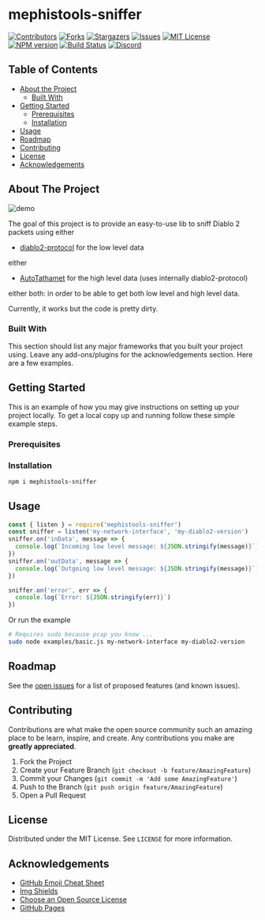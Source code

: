 
# mephistools-sniffer

<!-- PROJECT SHIELDS -->
[![Contributors][contributors-shield]][contributors-url]
[![Forks][forks-shield]][forks-url]
[![Stargazers][stars-shield]][stars-url]
[![Issues][issues-shield]][issues-url]
[![MIT License][license-shield]][license-url]
[![NPM version](https://img.shields.io/npm/v/mephistools-template.svg)](npm-url)
[![Build Status](https://github.com/Mephistools/mephistools-template/workflows/CI/badge.svg)](build-url)
[![Discord](https://img.shields.io/badge/chat-on%20discord-brightgreen.svg)](discord-url)

<!-- TABLE OF CONTENTS -->
## Table of Contents

* [About the Project](#about-the-project)
  * [Built With](#built-with)
* [Getting Started](#getting-started)
  * [Prerequisites](#prerequisites)
  * [Installation](#installation)
* [Usage](#usage)
* [Roadmap](#roadmap)
* [Contributing](#contributing)
* [License](#license)
* [Acknowledgements](#acknowledgements)

<!-- ABOUT THE PROJECT -->
## About The Project

![demo](docs/images/demo.gif)

The goal of this project is to provide an easy-to-use lib to sniff Diablo 2 packets using either

* [diablo2-protocol](https://github.com/MephisTools/diablo2-protocol) for the low level data

 either

* [AutoTathamet](https://github.com/MephisTools/AutoTathamet) for the high level data (uses internally diablo2-protocol)

 either both: in order to be able to get both low level and high level data.

 Currently, it works but the code is pretty dirty.

### Built With

This section should list any major frameworks that you built your project using. Leave any add-ons/plugins for the acknowledgements section. Here are a few examples.

<!-- GETTING STARTED -->
## Getting Started

This is an example of how you may give instructions on setting up your project locally.
To get a local copy up and running follow these simple example steps.

### Prerequisites

### Installation

```bash
npm i mephistools-sniffer
```

<!-- USAGE EXAMPLES -->
## Usage

```js
const { listen } = require('mephistools-sniffer')
const sniffer = listen('my-network-interface', 'my-diablo2-version')
sniffer.on('inData', message => {
  console.log(`Incoming low level message: ${JSON.stringify(message)}`)
})
sniffer.on('outData', message => {
  console.log(`Outgoing low level message: ${JSON.stringify(message)}`)
})

sniffer.on('error', err => {
  console.log(`Error: ${JSON.stringify(err)}`)
})
```

Or run the example

```bash
# Requires sudo because pcap you know ...
sudo node examples/basic.js my-network-interface my-diablo2-version
```

<!-- ROADMAP -->
## Roadmap

See the [open issues](https://github.com/Mephistools/mephistools-sniffer/issues) for a list of proposed features (and known issues).

<!-- CONTRIBUTING -->
## Contributing

Contributions are what make the open source community such an amazing place to be learn, inspire, and create. Any contributions you make are **greatly appreciated**.

1. Fork the Project
2. Create your Feature Branch (`git checkout -b feature/AmazingFeature`)
3. Commit your Changes (`git commit -m 'Add some AmazingFeature'`)
4. Push to the Branch (`git push origin feature/AmazingFeature`)
5. Open a Pull Request

<!-- LICENSE -->
## License

Distributed under the MIT License. See `LICENSE` for more information.

<!-- ACKNOWLEDGEMENTS -->
## Acknowledgements

* [GitHub Emoji Cheat Sheet](https://www.webpagefx.com/tools/emoji-cheat-sheet)
* [Img Shields](https://shields.io)
* [Choose an Open Source License](https://choosealicense.com)
* [GitHub Pages](https://pages.github.com)

<!-- MARKDOWN LINKS & IMAGES -->
<!-- https://www.markdownguide.org/basic-syntax/#reference-style-links -->
[contributors-shield]: https://img.shields.io/github/contributors/Mephistools/mephistools-sniffer.svg?style=flat-square
[contributors-url]: https://github.com/Mephistools/mephistools-sniffer/graphs/contributors
[forks-shield]: https://img.shields.io/github/forks/Mephistools/mephistools-sniffer.svg?style=flat-square
[forks-url]: https://github.com/Mephistools/mephistools-sniffer/network/members
[stars-shield]: https://img.shields.io/github/stars/Mephistools/mephistools-sniffer.svg?style=flat-square
[stars-url]: https://github.com/Mephistools/mephistools-sniffer/stargazers
[issues-shield]: https://img.shields.io/github/issues/Mephistools/mephistools-sniffer.svg?style=flat-square
[issues-url]: https://github.com/Mephistools/mephistools-sniffer/issues
[license-shield]: https://img.shields.io/github/license/Mephistools/mephistools-sniffer.svg?style=flat-square
[license-url]: https://github.com/Mephistools/mephistools-sniffer/blob/master/LICENSE.txt
[npm-shield]: https://img.shields.io/npm/v/mephistools-template.svg
[npm-url]: http://npmjs.com/package/mephistools-template
[build-shield]: https://github.com/Mephistools/mephistools-template/workflows/CI/badge.svg
[build-url]: https://github.com/Mephistools/mephistools-template/actions?query=workflow%3A%22CI%22
[discord-shield]: https://img.shields.io/badge/chat-on%20discord-brightgreen.svg
[discord-url]: https://discord.gg/9RqtApv
